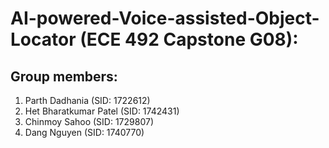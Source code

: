 # AI-powered-Voice-assisted-Object-Locator (ECE 492 Capstone G08):

## Group members:
1. Parth Dadhania (SID: 1722612)
2. Het Bharatkumar Patel (SID: 1742431)
3. Chinmoy Sahoo (SID: 1729807)
4. Dang Nguyen (SID: 1740770)